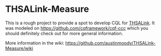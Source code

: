 # THSALink-Measure

This is a rough project to provide a spot to develop CQL for [THSALink](https://github.com/AudaciousInquiry/THSAlink).  It was modeled on https://github.com/cqframework/cqf-ccc which you should definitely check out for more general information.

More information in the wiki: https://github.com/austinmoody/THSALink-Measure/wiki